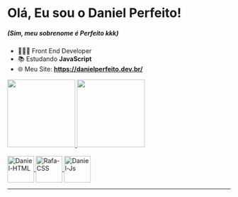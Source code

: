 # Olá, Eu sou o Daniel Perfeito! 
##### (Sim, meu sobrenome é **Perfeito** kkk)

* 👨🏻‍💻 Front End Developer
* 📚 Estudando **JavaScript**
* 🌐 Meu Site: **https://danielperfeito.dev.br/**

<div >
  <a href="https://github.com/danielperfeito">
  <img height="153em" src="https://github-readme-stats.vercel.app/api?username=danielperfeito&show_icons=true&theme=chartreuse-dark&include_all_commits=true&count_private=true"/>
  <img height="153em" src="https://github-readme-stats.vercel.app/api/top-langs/?username=danielperfeito&layout=compact&langs_count=7&theme=chartreuse-dark"/>
</div>
<div style="display: inline_block"><br>
  <img align="center" alt="Daniel-HTML" width="60px" src="https://cdn.jsdelivr.net/gh/devicons/devicon/icons/html5/html5-original.svg">
  <img align="center" alt="Rafa-CSS" width="60" src="https://cdn.jsdelivr.net/gh/devicons/devicon/icons/css3/css3-original.svg">
  <img align="center" alt="Daniel-Js" width="60" src="https://cdn.jsdelivr.net/gh/devicons/devicon/icons/javascript/javascript-original.svg">
</div>
<hr>
